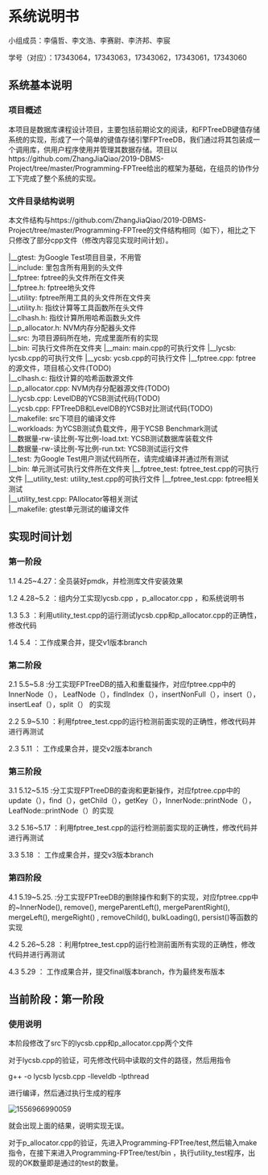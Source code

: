 # **系统说明书**

小组成员：李僖哲、李文浩、李赛尉、李济邦、李宸

学号（对应）：17343064，17343063，17343062，17343061，17343060

## 系统基本说明

### **项目概述**

本项目是数据库课程设计项目，主要包括前期论文的阅读，和FPTreeDB键值存储系统的实现，形成了一个简单的键值存储引擎FPTreeDB，我们通过将其包装成一个调用库，供用户程序使用并管理其数据存储。项目以https://github.com/ZhangJiaQiao/2019-DBMS-Project/tree/master/Programming-FPTree给出的框架为基础，在组员的协作分工下完成了整个系统的实现。

### **文件目录结构说明**

本文件结构与https://github.com/ZhangJiaQiao/2019-DBMS-Project/tree/master/Programming-FPTree的文件结构相同（如下），相比之下只修改了部分cpp文件（修改内容见实现时间计划）。

|__gtest: 为Google Test项目目录，不用管  
|__include: 里包含所有用到的头文件  
   |__fptree: fptree的头文件所在文件夹  
      |__fptree.h: fptree地头文件  
   |__utility: fptree所用工具的头文件所在文件夹  
      |__utility.h: 指纹计算等工具函数所在头文件  
      |__clhash.h: 指纹计算所用哈希函数头文件  
      |__p_allocator.h: NVM内存分配器头文件  
|__src: 为项目源码所在地，完成里面所有的实现  
   |__bin: 可执行文件所在文件夹
      |__main: main.cpp的可执行文件
      |__lycsb: lycsb.cpp的可执行文件
      |__ycsb: ycsb.cpp的可执行文件
   |__fptree.cpp: fptree的源文件，项目核心文件(TODO)  
   |__clhash.c: 指纹计算的哈希函数源文件  
   |__p_allocator.cpp: NVM内存分配器源文件(TODO)  
   |__lycsb.cpp: LevelDB的YCSB测试代码(TODO)  
   |__ycsb.cpp: FPTreeDB和LevelDB的YCSB对比测试代码(TODO)  
   |__makefile: src下项目的编译文件  
|__workloads: 为YCSB测试负载文件，用于YCSB Benchmark测试  
   |__数据量-rw-读比例-写比例-load.txt: YCSB测试数据库装载文件  
   |__数据量-rw-读比例-写比例-run.txt: YCSB测试运行文件  
|__test: 为Google Test用户测试代码所在，请完成编译并通过所有测试  
   |__bin: 单元测试可执行文件所在文件夹
      |__fptree_test: fptree_test.cpp的可执行文件
      |__utility_test: utility_test.cpp的可执行文件
   |__fptree_test.cpp: fptree相关测试  
   |__utility_test.cpp: PAllocator等相关测试  
   |__makefile: gtest单元测试的编译文件  



## **实现时间计划**

### **第一阶段**

1.1   4.25~4.27：全员装好pmdk，并检测库文件安装效果

1.2   4.28~5.2  ：组内分工实现lycsb.cpp ，p_allocator.cpp ，和系统说明书

1.3       5.3        ：利用utility_test.cpp的运行测试lycsb.cpp和p_allocator.cpp的正确性，修改代码

1.4       5.4        ：工作成果合并，提交v1版本branch

### **第二阶段**

2.1    5.5~5.8     :分工实现FPTreeDB的插入和重载操作，对应fptree.cpp中的InnerNode（），								LeafNode（），findIndex（），insertNonFull（），insert（），insertLeaf（），split（）								的实现

2.2    5.9~5.10  ：利用fptree_test.cpp的运行检测前面实现的正确性，修改代码并进行再测试

2.3        5.11      ： 工作成果合并，提交v2版本branch

### **第三阶段**

3.1  5.12~5.15   :分工实现FPTreeDB的查询和更新操作，对应fptree.cpp中的update（），find（），getChild（），getKey（），InnerNode::printNode（），LeafNode::printNode（）的实现

3.2  5.16~5.17  ：利用fptree_test.cpp的运行检测前面实现的正确性，修改代码并进行再测试

3.3      5.18        ： 工作成果合并，提交v3版本branch

### **第四阶段**

4.1    5.19~5.25.     :分工实现FPTreeDB的删除操作和剩下的实现，对应fptree.cpp中的~InnerNode(),  remove(),  mergeParentLeft(), mergeParentRight(),  mergeLeft(),   mergeRight() ,  removeChild(),   bulkLoading(),  persist()等函数的实现

4.2    5.26~5.28  ：利用fptree_test.cpp的运行检测前面所有实现的正确性，修改代码并进行再测试

4.3        5.29       ： 工作成果合并，提交final版本branch，作为最终发布版本

## **当前阶段：第一阶段**

### **使用说明**

本阶段修改了src下的lycsb.cpp和p_allocator.cpp两个文件

对于lycsb.cpp的验证，可先修改代码中读取的文件的路径，然后用指令

g++ -o lycsb lycsb.cpp -lleveldb -lpthread  

进行编译，然后通过执行生成的程序

![1556966990059](C:\Users\13082\AppData\Roaming\Typora\typora-user-images\1556966990059.png)

就会出现上面的结果，说明实现无误。

对于p_allocator.cpp的验证，先进入Programming-FPTree/test,然后输入make指令，在接下来进入Programming-FPTree/test/bin ，执行utility_test程序，出现的OK数量即是通过的test的数量。
